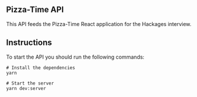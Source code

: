 ## Pizza-Time API
This API feeds the Pizza-Time React application for the Hackages interview.

## Instructions
To start the API you should run the following commands:

```
# Install the dependencies
yarn
```
```
# Start the server
yarn dev:server
```
